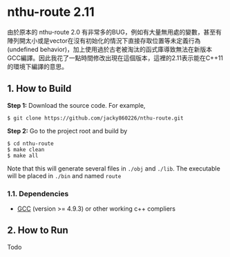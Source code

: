 # nthu-route 2.11
由於原本的 nthu-route 2.0 有非常多的BUG，例如有大量無用處的變數，甚至有陣列開太小或是vector在沒有初始化的情況下直接存取位置等未定義行為(undefined behavior)，加上使用過於古老被淘汰的函式庫導致無法在新版本GCC編譯。因此我花了一點時間修改出現在這個版本，這裡的2.11表示能在C++11的環境下編譯的意思。
## 1. How to Build
**Step 1:** Download the source code. For example,
~~~
$ git clone https://github.com/jacky860226/nthu-route.git
~~~

**Step 2:** Go to the project root and build by
~~~
$ cd nthu-route
$ make clean
$ make all
~~~

Note that this will generate several files in `./obj` and `./lib`. The executable will be placed in `./bin` and named `route`

### 1.1. Dependencies

* [GCC](https://gcc.gnu.org/) (version >= 4.9.3) or other working c++ compliers

## 2. How to Run
Todo